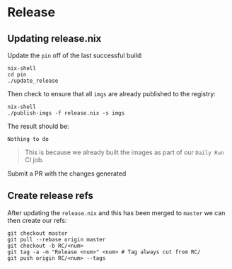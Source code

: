 # Release

## Updating release.nix

Update the `pin` off of the last successful build:

```
nix-shell
cd pin
./update_release
```

Then check to ensure that all `imgs` are already published to the registry:

```
nix-shell
./publish-imgs -f release.nix -s imgs
```

The result should be:

```
Nothing to do
```
> This is because we already built the images as part of our `Daily Run` CI job.

Submit a PR with the changes generated

## Create release refs

After updating the `release.nix` and this has been merged to `master` we can then create
our refs:

```
git checkout master
git pull --rebase origin master
git checkout -b RC/<num>
git tag -a -m "Release <num>" <num> # Tag always cut from RC/
git push origin RC/<num> --tags
```
